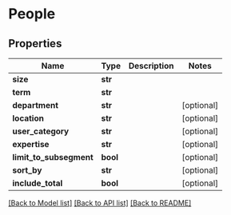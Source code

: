 # People

## Properties
Name | Type | Description | Notes
------------ | ------------- | ------------- | -------------
**size** | **str** |  | 
**term** | **str** |  | 
**department** | **str** |  | [optional] 
**location** | **str** |  | [optional] 
**user_category** | **str** |  | [optional] 
**expertise** | **str** |  | [optional] 
**limit_to_subsegment** | **bool** |  | [optional] 
**sort_by** | **str** |  | [optional] 
**include_total** | **bool** |  | [optional] 

[[Back to Model list]](../README.md#documentation-for-models) [[Back to API list]](../README.md#documentation-for-api-endpoints) [[Back to README]](../README.md)

